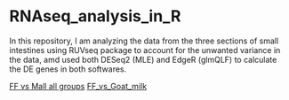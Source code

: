 # RNAseq_analysis_in_R
In this repository, I am analyzing the data from the three sections of small intestines using RUVseq package to account for the unwanted variance in the data, amd used both  DESeq2 (MLE) and EdgeR (glmQLF) to calculate the DE genes  in both softwares.

[FF vs Mall all groups](https://htmlpreview.github.io/?https://github.com/RaquelPinho/RNAseq_analyzis_in_R/blob/master/Salmon_counts/RUV_FF_vs_Mal_all_groups_all_sections_Salmon.html)
[FF_vs_Goat_milk](http://htmlpreview.github.io/?https://github.com/RaquelPinho/RNAseq_analyzis_in_R/blob/master/Salmon_counts/FFI_VS_GoatI/FFI_vs_Goat_milkI_Salmon_R_with_outliers.html#4_edger_analysis)
